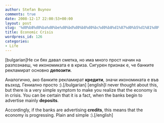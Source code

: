 ```yaml
---
author: Stefan Buynov
comments: true
date: 2008-12-17 22:00:53+00:00
layout: post
slug: '%d0%b8%d0%ba%d0%be%d0%bd%d0%b8%d0%bc%d0%b8%d1%87%d0%b5%d1%81%d0%ba%d0%b0-%d0%ba%d1%80%d0%b8%d0%b7%d0%b0'
title: Economic Crisis
wordpress_id: 126
categories:
- Life
---
```


[bulgarian]Не си бях давал сметка, но има много прост начин на разпознаеш, че икономиката е в криза. Сигурен признак е, че банките рекламират основно **депозити**.

Аналогично, ако банките рекламират **кредити**, значи икономиката е във възход. Гениално просто :).[/bulgarian]
[english]I never thought about this, but there is a very simple symptom to make you realize that the economy is in crisis. You can be certain that it is a fact, when the banks begin to advertise mainly **deposits**.

Accordingly, if the banks are advertising **credits**, this means that the economy is progressing. Plain and simple :).[/english]
